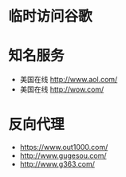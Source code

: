 临时访问谷歌
==========

# 知名服务

* 美国在线 http://www.aol.com/
* 美国在线 http://wow.com/

# 反向代理

* https://www.out1000.com/
* http://www.gugesou.com/
* http://www.g363.com/